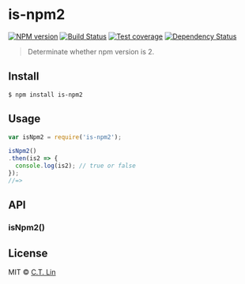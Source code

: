 # is-npm2

[![NPM version][npm-image]][npm-url]
[![Build Status][travis-image]][travis-url]
[![Test coverage][coveralls-image]][coveralls-url]
[![Dependency Status][david_img]][david_site]

> Determinate whether npm version is 2.


## Install

```
$ npm install is-npm2
```


## Usage

```js
var isNpm2 = require('is-npm2');

isNpm2()
.then(is2 => {
  console.log(is2); // true or false
});
//=>
```


## API

### isNpm2()


## License

MIT © [C.T. Lin](https://github.com/chentsulin/is-npm2)

[npm-image]: https://badge.fury.io/js/is-npm2.svg
[npm-url]: https://npmjs.org/package/is-npm2
[travis-image]: https://travis-ci.org/chentsulin/is-npm2.svg
[travis-url]: https://travis-ci.org/chentsulin/is-npm2
[coveralls-image]: https://coveralls.io/repos/chentsulin/is-npm2/badge.svg?branch=master&service=github
[coveralls-url]: https://coveralls.io/r/chentsulin/is-npm2?branch=master
[david_img]: https://david-dm.org/chentsulin/is-npm2.svg
[david_site]: https://david-dm.org/chentsulin/is-npm2

